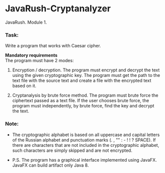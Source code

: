 # JavaRush-Cryptanalyzer
JavaRush. Module 1.
### Task:
Write a program that works with Caesar cipher.

**Mandatory requirements**<br>
The program must have 2 modes:
  1. Encryption / decryption.
  The program must encrypt and decrypt the text using the given cryptographic key.
  The program must get the path to the text file with the source text and create a file with the encrypted text based on it.
  
  2. Cryptanalysis by brute force method.
  The program must brute force the ciphertext passed as a text file.
  If the user chooses brute force, the program must independently, by brute force, find the key and decrypt the text.

### Note:
* The cryptographic alphabet is based on all uppercase and capital letters of the Russian alphabet and punctuation marks (. , "" : - ! ! ? SPACE).
If there are characters that are not included in the cryptographic alphabet, such characters are simply skipped and are not encrypted.

* P.S. The program has a graphical interface implemented using JavaFX. JavaFX can build artifact only Java 8.
